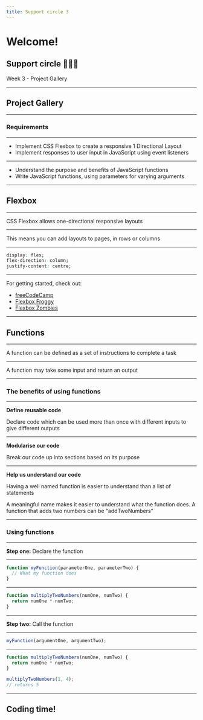 ```yaml
---
title: Support circle 3
---
```


# Welcome!

## Support circle 👩🏽‍💻

Week 3 - Project Gallery

---

<!-- {.secondary inverted} -->

## Project Gallery

---

### Requirements

---

- Implement CSS Flexbox to create a responsive 1 Directional Layout
- Implement responses to user input in JavaScript using event listeners

---

- Understand the purpose and benefits of JavaScript functions
- Write JavaScript functions, using parameters for varying arguments

---

## Flexbox

---

CSS Flexbox allows one-directional responsive layouts

---

This means you can add layouts to pages, in rows or columns

---

```css
display: flex;
flex-direction: column;
justify-content: centre;
```

---

For getting started, check out:

- [freeCodeCamp](https://www.freecodecamp.org/learn/2022/responsive-web-design/learn-css-flexbox-by-building-a-photo-gallery/)
- [Flexbox Froggy](https://flexboxfroggy.com/)
- [Flexbox Zombies](https://mastery.games/flexboxzombies/)

---

## Functions

---

A function can be defined as a set of instructions to complete a task

---

A function may take some input and return an output

---

### The benefits of using functions

---

**Define reusable code**

Declare code which can be used more than once with different inputs to give different outputs

---

**Modularise our code**

Break our code up into sections based on its purpose

---

**Help us understand our code**

Having a well named function is easier to understand than a list of statements

A meaningful name makes it easier to understand what the function does. A function that adds two numbers can be “addTwoNumbers”

---

### Using functions

---

**Step one:** Declare the function

---

```js
function myFunction(parameterOne, parameterTwo) {
  // What my function does
}
```

---

```js
function multiplyTwoNumbers(numOne, numTwo) {
  return numOne * numTwo;
}
```

---

**Step two:** Call the function

---

```js
myFunction(argumentOne, argumentTwo);
```

---

```js
function multiplyTwoNumbers(numOne, numTwo) {
  return numOne * numTwo;
}

multiplyTwoNumbers(1, 4);
// returns 5
```

---

<!-- {.primary} -->

## Coding time!
